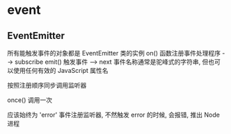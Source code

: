 # event

## EventEmitter

所有能触发事件的对象都是 EventEmitter 类的实例
on() 函数注册事件处理程序  --> subscribe
emit() 触发事件 --> next
事件名称通常是驼峰式的字符串, 但也可以使用任何有效的 JavaScript 属性名

按照注册顺序同步调用监听器

once() 调用一次

应该始终为 'error' 事件注册监听器, 不然触发 error 的时候, 会报错, 推出 Node 进程